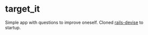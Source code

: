 # target_it
Simple app with questions to improve oneself. Cloned [rails-devise](https://github.com/RailsApps/rails-devise) to startup.
